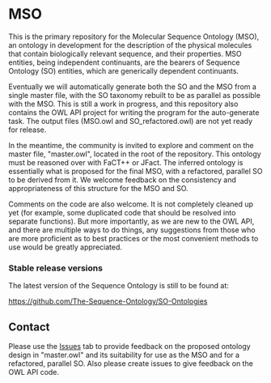 # MSO

This is the primary repository for the Molecular Sequence Ontology (MSO), an ontology in development for the description of the physical molecules that contain biologically relevant sequence, and their properties. MSO entities, being independent continuants, are the bearers of Sequence Ontology (SO) entities, which are generically dependent continuants.

Eventually we will automatically generate both the SO and the MSO from a single master file, with the SO taxonomy rebuilt to be as parallel as possible with the MSO. This is still a work in progress, and this repository also contains the OWL API project for writing the program for the auto-generate task. The output files (MSO.owl and SO_refactored.owl) are not yet ready for release.

In the meantime, the community is invited to explore and comment on the master file, "master.owl", located in the root of the repository. This ontology must be reasoned over with FaCT++ or JFact. The inferred ontology is essentially what is proposed for the final MSO, with a refactored, parallel SO to be derived from it. We welcome feedback on the consistency and appropriateness of this structure for the MSO and SO.

Comments on the code are also welcome. It is not completely cleaned up yet (for example, some duplicated code that should be resolved into separate functions). But more importantly, as we are new to the OWL API, and there are multiple ways to do things, any suggestions from those who are more proficient as to best practices or the most convenient methods to use would be greatly appreciated.

### Stable release versions

The latest version of the Sequence Ontology is still to be found at:

https://github.com/The-Sequence-Ontology/SO-Ontologies

## Contact
Please use the [Issues](https://github.com/The-Sequence-Ontology/MSO/issues) tab to provide feedback on the proposed ontology design in "master.owl" and its suitability for use as the MSO and for a refactored, parallel SO. Also please create issues to give feedback on the OWL API code.

